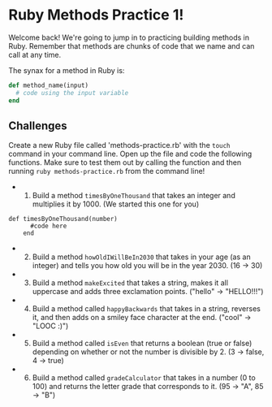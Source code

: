 # Ruby Methods Practice 1!

Welcome back! We're going to jump in to practicing building methods in Ruby. Remember that methods are chunks of code that we name and can call at any time. 

The synax for a method in Ruby is:

```ruby
def method_name(input)
  # code using the input variable
end
```

## Challenges

Create a new Ruby file called 'methods-practice.rb' with the `touch` command in your command line. Open up the file and code the following functions. Make sure to test them out by calling the function and then running `ruby methods-practice.rb` from the command line!

* 1) Build a method `timesByOneThousand` that takes an integer and multiplies it by 1000. (We started this one for you)

```
def timesByOneThousand(number)
      #code here
    end
```

* 2) Build a method `howOldIWillBeIn2030` that takes in your age (as an integer) and tells you how old you will be in the year 2030. (16 -> 30)

* 3) Build a method `makeExcited` that takes a string, makes it all uppercase and adds three exclamation points. ("hello" -> "HELLO!!!")

* 4) Build a method called `happyBackwards` that takes in a string, reverses it, and then adds on a smiley face character at the end. ("cool" -> "LOOC :)")

* 5) Build a method called `isEven` that returns a boolean (true or false) depending on whether or not the number is divisible by 2. (3 -> false, 4 -> true)

* 6) Build a method called `gradeCalculator` that takes in a number (0 to 100) and returns the letter grade that corresponds to it. (95 -> "A", 85 -> "B")



